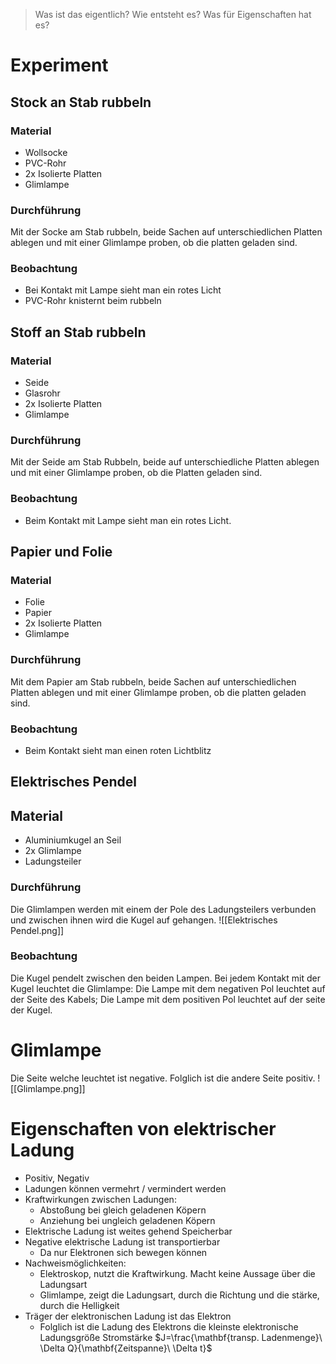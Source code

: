 > Was ist das eigentlich?
> Wie entsteht es?
> Was für Eigenschaften hat es?
# Experiment
## Stock an Stab rubbeln
### Material
+ Wollsocke
+ PVC-Rohr
+ 2x Isolierte Platten
+ Glimlampe
### Durchführung
Mit der Socke am Stab rubbeln, beide Sachen auf unterschiedlichen Platten ablegen und mit einer Glimlampe proben, ob die platten geladen sind.
### Beobachtung
+ Bei Kontakt mit Lampe sieht man ein rotes Licht
+ PVC-Rohr knisternt beim rubbeln
## Stoff an Stab rubbeln
### Material
+ Seide
+ Glasrohr
+ 2x Isolierte Platten
+ Glimlampe
### Durchführung
Mit der Seide am Stab Rubbeln, beide auf unterschiedliche Platten ablegen und mit einer Glimlampe proben, ob die Platten geladen sind.
### Beobachtung
+ Beim Kontakt mit Lampe sieht man ein rotes Licht.
## Papier und Folie
### Material
+ Folie
+ Papier
+ 2x Isolierte Platten
+ Glimlampe
### Durchführung
Mit dem Papier am Stab rubbeln, beide Sachen auf unterschiedlichen Platten ablegen und mit einer Glimlampe proben, ob die platten geladen sind.
### Beobachtung
+ Beim Kontakt sieht man einen roten Lichtblitz
## Elektrisches Pendel
## Material
+ Aluminiumkugel an Seil
+ 2x Glimlampe
+ Ladungsteiler
### Durchführung
Die Glimlampen werden mit einem der Pole des Ladungsteilers verbunden und zwischen ihnen wird die Kugel auf gehangen.
![[Elektrisches Pendel.png]]
### Beobachtung
Die Kugel pendelt zwischen den beiden Lampen. Bei jedem Kontakt mit der Kugel leuchtet die Glimlampe: Die Lampe mit dem negativen Pol leuchtet auf der Seite des Kabels; Die Lampe mit dem positiven Pol leuchtet auf der seite der Kugel.

# Glimlampe
Die Seite welche leuchtet ist negative. Folglich ist die andere Seite positiv.
![[Glimlampe.png]]
# Eigenschaften von elektrischer Ladung
+ Positiv, Negativ
+ Ladungen können vermehrt / vermindert werden
+ Kraftwirkungen zwischen Ladungen:
	+ Abstoßung bei gleich geladenen Köpern
	+ Anziehung bei ungleich geladenen Köpern
+ Elektrische Ladung ist weites gehend Speicherbar
+ Negative elektrische Ladung ist transportierbar
	+ Da nur Elektronen sich bewegen können
+ Nachweismöglichkeiten:
	+ Elektroskop, nutzt die Kraftwirkung. Macht keine Aussage über die Ladungsart
	+ Glimlampe, zeigt die Ladungsart, durch die Richtung und die stärke, durch die Helligkeit
+ Träger der elektronischen Ladung ist das Elektron
	+ Folglich ist die Ladung des Elektrons die kleinste elektronische Ladungsgröße
Stromstärke $J=\frac{\mathbf{transp. Ladenmenge}\ \Delta Q}{\mathbf{Zeitspanne}\ \Delta t}$